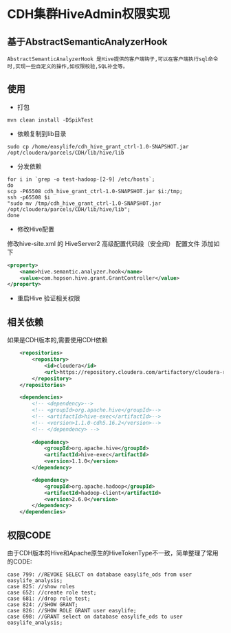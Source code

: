 # CDH集群HiveAdmin权限实现


## 基于AbstractSemanticAnalyzerHook
    AbstractSemanticAnalyzerHook 是Hive提供的客户端钩子,可以在客户端执行sql命令时,实现一些自定义的操作,如权限校验,SQL补全等。

## 使用
- 打包

```mvn clean install -DSpikTest```
- 依赖复制到lib目录

```shell
sudo cp /home/easylife/cdh_hive_grant_ctrl-1.0-SNAPSHOT.jar /opt/cloudera/parcels/CDH/lib/hive/lib
```

- 分发依赖

```shell
for i in `grep -o test-hadoop-[2-9] /etc/hosts`; 
do 
scp -P65508 cdh_hive_grant_ctrl-1.0-SNAPSHOT.jar $i:/tmp;
ssh -p65508 $i 
"sudo mv /tmp/cdh_hive_grant_ctrl-1.0-SNAPSHOT.jar /opt/cloudera/parcels/CDH/lib/hive/lib"; 
done
```


- 修改Hive配置

修改hive-site.xml 的 HiveServer2 高级配置代码段（安全阀） 配置文件 添加如下
```xml
<property>
    <name>hive.semantic.analyzer.hook</name>
    <value>com.hopson.hive.grant.GrantController</value>
</property>
```


- 重启Hive
    验证相关权限
    
## 相关依赖

如果是CDH版本的,需要使用CDH依赖

```xml
    <repositories>
        <repository>
            <id>cloudera</id>
            <url>https://repository.cloudera.com/artifactory/cloudera-repos/</url>
        </repository>
    </repositories>

    <dependencies>
		<!-- <dependency>-->
		<!-- <groupId>org.apache.hive</groupId>-->
		<!-- <artifactId>hive-exec</artifactId>-->
		<!-- <version>1.1.0-cdh5.16.2</version>-->
		<!-- </dependency> -->
        
        <dependency>
            <groupId>org.apache.hive</groupId>
            <artifactId>hive-exec</artifactId>
            <version>1.1.0</version>
        </dependency>

        <dependency>
            <groupId>org.apache.hadoop</groupId>
            <artifactId>hadoop-client</artifactId>
            <version>2.6.0</version>
        </dependency>
    </dependencies>
```

## 权限CODE

由于CDH版本的Hive和Apache原生的HiveTokenType不一致，简单整理了常用的CODE:

```
case 799: //REVOKE SELECT on database easylife_ods from user easylife_analysis;
case 825: //show roles
case 652: //create role test;
case 681: //drop role test;
case 824: //SHOW GRANT;
case 826: //SHOW ROLE GRANT user easylife;
case 698: //GRANT select on database easylife_ods to user easylife_analysis;
```